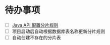 # 待办事项

- [ ] [Java API 配置分片规则](https://shardingsphere.apache.org/document/5.5.0/cn/user-manual/shardingsphere-jdbc/java-api/)
- [ ] 项目启动后自动根据数据库表名称更新分片规则
- [ ] 自动创建不存在的分片表